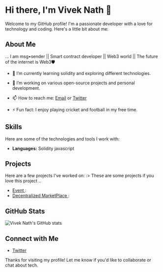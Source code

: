 # Hi there, I'm Vivek Nath 👋

Welcome to my GitHub profile! I'm a passionate developer with a love for technology and coding. Here's a little bit about me:

## About Me
... I am msg•sender || Smart contract developer || Web3 world || The future of the internet is Web3🛡

- 🌱 I’m currently learning solidity  and exploring different technologies.
- 🔭 I’m working on various open-source projects and personal development.

- 📫 How to reach me: [Email](viveknath14701@gmail.com) or [Twitter](https://x.com/VivekNath_eth)
- ⚡ Fun fact: I enjoy playing cricket and football in my free time.

## Skills

Here are some of the technologies and tools I work with:

- **Languages:** Solidity javascript


## Projects

Here are a few projects I've worked on:
:> These are some projects if you love this project ..

- [Event ](https://github.com/viveknath13/SolidityProject): 
- [ Decentralized MarketPlace ](https://github.com/viveknath13/decentralized-marketplace-smart-contract): 

## GitHub Stats

![Vivek Nath's GitHub stats](https://github-readme-stats.vercel.app/api?username=viveknath13&show_icons=true&theme=radical)

## Connect with Me

- [Twitter](https://x.com/VivekNath_eth)


Thanks for visiting my profile! Let me know if you'd like to collaborate or chat about tech.
